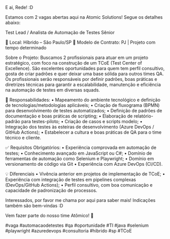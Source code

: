 E ai, Rede! :D

Estamos com 2 vagas abertas aqui na Atomic Solutions! Segue os detalhes abaixo: 

Test Lead / Analista de Automação de Testes Sênior

📍 Local: Híbrido – São Paulo/SP
 📅 Modelo de Contrato: PJ | Projeto com tempo determinado

Sobre o Projeto:
Buscamos 2 profissionais para atuar em um projeto estratégico, com foco na construção de um TCoE (Test Center of Excellence). São excelentes oportunidades para quem tem perfil consultivo, gosta de criar padrões e quer deixar uma base sólida para outros times QA.
Os profissionais serão responsáveis por definir padrões, boas práticas e diretrizes técnicas para garantir a escalabilidade, manutenção e eficiência na automação de testes em diversas squads.

🔧 Responsabilidades:
• Mapeamento do ambiente tecnológico e definição de tecnologias/metodologias aplicáveis;
 • Criação de fluxograma (BPMN) para desenvolvimento de testes automatizados;
 • Definição de padrões de documentação e boas práticas de scripting;
 • Elaboração de relatório-padrão para testes-piloto;
 • Criação de casos e scripts modelo;
 • Integração dos testes às esteiras de desenvolvimento (Azure DevOps / GitHub Actions);
 • Estabelecer a cultura e boas práticas de QA para o time técnico e cliente.


✅ Requisitos Obrigatórios:
 • Experiência comprovada em automação de testes;
 • Conhecimento avançado em JavaScript ou C#;
 • Domínio de ferramentas de automação como Selenium e Playwright;
 • Domínio em versionamento de código via Git
 • Experiência com Azure DevOps (CI/CD).

💡 Diferenciais
 • Vivência anterior em projetos de implementação de TCoE;
 • Experiência com integração de testes em pipelines complexas (DevOps/GitHub Actions);
 • Perfil consultivo, com boa comunicação e capacidade de padronização de processos.

Interessados, por favor me chama por aqui para saber mais! Indicações também são bem-vindas :D

Vem fazer parte do nosso time Atômico! 🚀

 #vaga #automacaodetestes #qa #oportunidade #TI #java #selenium #playwright #azuredevops #consultoria #hibrido #sp #TCoE
